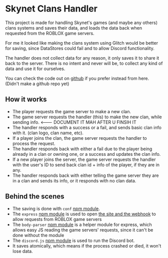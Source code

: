 Skynet Clans Handler
=================

This project is made for handling Skynet's games (and maybe any others) clans systems and saves their data,
and loads the data back when requested from the ROBLOX game servers.

For me it looked like making the clans system using Glitch would be better for saving, since DataStores could fail
and to allow Discord functionality.

The handler does not collect data for any reason, it only saves it to share it back to the server.
There is no intent and never will be, to collect any kind of data and use it for ourselves.

You can check the code out on [github]() if you prefer instead from here. (Didn't make a github repo yet)

How it works
----

- The player requests the game server to make a new clan.
- The game server requests the handler (this) to make the new clan, while sending info. <--- DOCUMENT IT MAH AFTER U FINSIH IT
- The handler responds with a success or a fail, and sends basic clan info with it. (clan logo, clan name, etc).
- If a player joins the clan, the game server requests the handler to process the request.
- The handler responds back with either a fail due to the player being already in a clan or owning one, or a success and updates the clan info.
- If a new player joins the server, the game server requests the handler with the user's ID to send back clan id + info of the player, if they are in any.
- The handler responds back with either telling the game server they are in a clan and sends its info, or it responds with no clan data.

Behind the scenes
----
- The saving is done with `conf` [npm module](https://www.npmjs.com/package/conf).
- The `express` [npm module](https://www.npmjs.com/package/express) is used to open [the site and the webhook](https:///skynet-clans.glitch.me) to allow requests from ROBLOX game servers
- The `body-parser` [npm module](https://www.npmjs.com/package/body-parser) is a helper module for express, which allows easy JS reading the game servers' requests, since it can't be done without the module
- The `discord.js` [npm module](https://www.npmjs.com/package/discord.js) is used to run the Discord bot.
- It saves atomically, which means if the process crashed or died, it won't lose data.